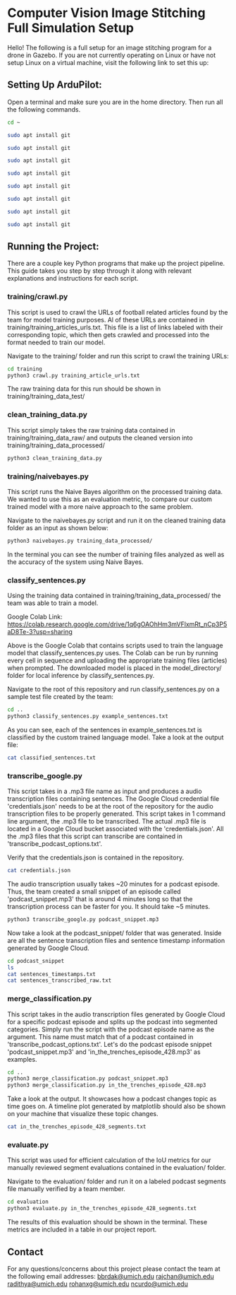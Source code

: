 # Computer Vision Image Stitching Full Simulation Setup

Hello! The following is a full setup for an image stitching program for a drone in Gazebo.
If you are not currently operating on Linux or have not setup Linux on a virtual machine, visit the following link to set this up:

## Setting Up ArduPilot:

Open a terminal and make sure you are in the home directory. Then run all the following commands.

```bash
cd ~
```
```bash
sudo apt install git
```
```bash
sudo apt install git
```
```bash
sudo apt install git
```
```bash
sudo apt install git
```
```bash
sudo apt install git
```
```bash
sudo apt install git
```
```bash
sudo apt install git
```
```bash
sudo apt install git
```

## Running the Project:

There are a couple key Python programs that make up the project pipeline. This guide takes you step by step through it along with relevant explanations and instructions for each script.  

### training/crawl.py

This script is used to crawl the URLs of football related articles found by the team for model training purposes. Al of these URLs are contained in training/training_articles_urls.txt. This file is a list of links labeled with their corresponding topic, which then gets crawled and processed into the format needed to train our model. 

Navigate to the training/ folder and run this script to crawl the training URLs:
```bash
cd training
python3 crawl.py training_article_urls.txt
```

The raw training data for this run should be shown in training/training_data_test/ 

### clean_training_data.py

This script simply takes the raw training data contained in training/training_data_raw/ and outputs the cleaned version into training/training_data_processed/

```bash
python3 clean_training_data.py
```

### training/naivebayes.py

This script runs the Naive Bayes algorithm on the processed training data. We wanted to use this as an evaluation metric, to compare our custom trained model with a more naive approach to the same problem. 

Navigate to the naivebayes.py script and run it on the cleaned training data folder as an input as shown below:
```bash
python3 naivebayes.py training_data_processed/
```
In the terminal you can see the number of training files analyzed as well as the accuracy of the system using Naive Bayes.

### classify_sentences.py

Using the training data contained in training/training_data_processed/ the team was able to train a model.

Google Colab Link: https://colab.research.google.com/drive/1q6gOAOhHm3mVFlxmRt_nCp3P5aD8Te-3?usp=sharing

Above is the Google Colab that contains scripts used to train the language model that classify_sentences.py uses. The Colab can be run by
running every cell in sequence and uploading the appropriate training files (articles) when prompted. The downloaded model is placed in the model_directory/ folder for local inference by classify_sentences.py.

Navigate to the root of this repository and run classify_sentences.py on a sample test file created by the team:
```bash
cd ..
python3 classify_sentences.py example_sentences.txt
```

As you can see, each of the sentences in example_sentences.txt is classified by the custom trained language model. Take a look at the output file:
```bash
cat classified_sentences.txt
```

### transcribe_google.py

This script takes in a .mp3 file name as input and produces a audio transcription files containing sentences. The Google Cloud credential file 'credentials.json' needs to be at the root of the repository for the audio transcription files to be properly generated. This script takes in 1 command line argument, the .mp3 file to be transcribed. The actual .mp3 file is located in a Google Cloud bucket associated with the 'credentials.json'. All the .mp3 files that this script can transcribe are contained in 'transcribe_podcast_options.txt'.

Verify that the credentials.json is contained in the repository.

```bash
cat credentials.json
```

The audio transcription usually takes ~20 minutes for a podcast episode. Thus, the team created a small snippet of an episode called 'podcast_snippet.mp3' that is around 4 minutes long so that the transcription process can be faster for you. It should take ~5 minutes.

```bash
python3 transcribe_google.py podcast_snippet.mp3
```

Now take a look at the podcast_snippet/ folder that was generated. Inside are all the sentence transcription files and sentence timestamp information generated by Google Cloud.

```bash
cd podcast_snippet
ls 
cat sentences_timestamps.txt 
cat sentences_transcribed_raw.txt
```

### merge_classification.py

This script takes in the audio transcription files generated by Google Cloud for a specific podcast episode and splits up the podcast into segmented categories. Simply run the script with the podcast episode name as the argument. This name must match that of a podcast contained in 'transcribe_podcast_options.txt'. Let's do the podcast episode snippet 'podcast_snippet.mp3' and 'in_the_trenches_episode_428.mp3' as examples. 

```bash
cd ..
python3 merge_classification.py podcast_snippet.mp3
python3 merge_classification.py in_the_trenches_episode_428.mp3
```

Take a look at the output. It showcases how a podcast changes topic as time goes on. A timeline plot generated by matplotlib should also be shown on your machine that visualize these topic changes. 

```bash
cat in_the_trenches_episode_428_segments.txt
```

### evaluate.py

This script was used for efficient calculation of the IoU metrics for our manually reviewed segment evaluations contained in the evaluation/ folder. 

Navigate to the evaluation/ folder and run it on a labeled podcast segments file manually verified by a team member. 
```bash
cd evaluation
python3 evaluate.py in_the_trenches_episode_428_segments.txt
```

The results of this evaluation should be shown in the terminal. These metrics are included in a table in our project report. 

## Contact
For any questions/concerns about this project please contact the team at the following email addresses:
bbrdak@umich.edu
rajchan@umich.edu
radithya@umich.edu
rohanxg@umich.edu
ncurdo@umich.edu
